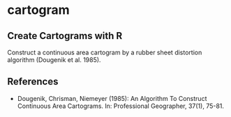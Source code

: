 # cartogram
## Create Cartograms with R

Construct a continuous area cartogram by a rubber sheet distortion algorithm (Dougenik et al. 1985).

## References
* Dougenik, Chrisman, Niemeyer (1985): An Algorithm To Construct Continuous Area Cartograms. In: Professional Geographer, 37(1), 75-81.

